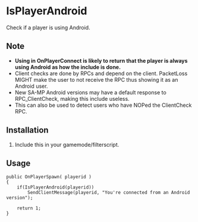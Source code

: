 # IsPlayerAndroid
Check if a player is using Android.

## Note
* **Using in OnPlayerConnect is likely to return that the player is always using Android as how the include is done.**
* Client checks are done by RPCs and depend on the client. PacketLoss MIGHT make the user to not receive the RPC thus showing it as an Android user.
* New SA-MP Android versions may have a default response to RPC_ClientCheck, making this include useless.
* This can also be used to detect users who have NOPed the ClientCheck RPC.

## Installation
1. Include this in your gamemode/filterscript.
 
## Usage 
```pawn
public OnPlayerSpawn( playerid )
{
    if(IsPlayerAndroid(playerid))
        SendClientMessage(playerid, "You're connected from an Android version");

    return 1;
}
```
